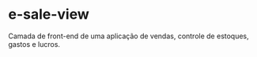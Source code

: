 # e-sale-view
Camada de front-end de uma aplicação de vendas, controle de estoques, gastos e lucros.
